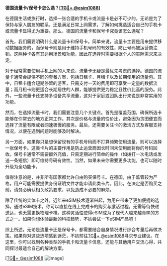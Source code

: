 **德国流量卡/保号卡怎么选？[[TG💪+ @esim1088](https://t.me/s/esim1088)]**

在德国生活或旅行时，选择一张合适的手机卡或流量卡是必不可少的。无论是为了保持与家人朋友的联系，还是满足日常上网需求，了解如何挑选适合自己的手机卡或流量卡显得尤为重要。那么，德国的流量卡和保号卡究竟该怎么选呢？

首先，我们需要明确什么是流量卡和保号卡。简单来说，流量卡主要是用来提供移动数据服务的，而保号卡则是用于维持手机号码的有效性，防止号码被运营商注销。这两种卡各有其适用场景和功能，因此在选择时需要根据个人的实际需求来决定。

对于经常需要使用手机上网的人来说，流量卡无疑是最优先考虑的选择。德国的流量卡通常会提供不同的套餐方案，包括日租卡、月租卡以及长期使用的流量包。其中，日租卡适合短期停留的游客，只需支付一天的费用即可享受一定量的数据流量；而月租卡则更适合长期居住的人群，能够提供更为稳定且性价比高的服务。此外，一些流量卡还支持多设备共享流量，这对于家庭或团队出行来说是非常实用的功能。

然而，在选择流量卡时，我们需要注意几个关键点。首先是覆盖范围，确保所选卡能够在你常去的地方正常工作。其次是价格与流量的性价比，避免因为贪图便宜而选择了流量有限或者网速极慢的服务。最后，还需要关注卡的激活方式及客服支持情况，以便在遇到问题时能够及时解决。

另一方面，如果你只是想保留现有的手机号码而不打算频繁使用流量，则可以选择一张保号卡。这类卡片的主要作用是防止运营商因长时间未使用而将你的号码回收。保号卡通常不需要额外充值，只需定期进行简单的操作（如拨打一次电话或发送一条短信）即可维持号码有效性。当然，如果未来你需要更多功能，也可以随时升级为全功能卡。

值得注意的是，并非所有国家都允许自由购买保号卡。在德国，由于监管较为严格，用户可能需要提供身份证明文件才能申请此类卡片。因此，在决定是否购买之前，请务必确认相关政策要求，以免造成不必要的麻烦。

除了传统的实体卡之外，近年来eSIM技术逐渐兴起，为用户带来了更加便捷的选择。通过eSIM技术，你可以直接在线上完成卡的购买与激活过程，无需等待快递送达，也无需更换物理卡槽。这种灵活性使得eSIM成为了现代人越来越青睐的方式之一。如果你想体验最新的科技趋势，不妨尝试一下eSIM产品吧！

综上所述，无论是流量卡还是保号卡，都需要结合自身情况进行综合考量后再做决策。如果你对这些选项感到迷茫，不妨前往[TG💪+ @esim1088](https://t.me/s/esim1088)寻求专业建议。在这里，你可以找到各种类型的手机卡和流量卡信息，还能与其他用户交流心得，共同探讨最适合自己的解决方案。

[[TG💪+ @esim1088](https://t.me/s/esim1088) ![Image](https://i.postimg.cc/4NQfJmqS/Snipaste-2025-05-13-00-14-12.png)]